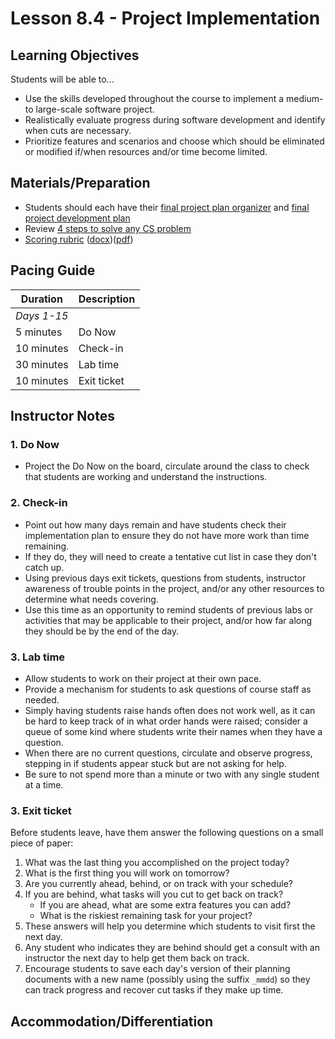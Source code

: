 # Lesson 8.4 - Project Implementation

## Learning Objectives

Students will be able to...

* Use the skills developed throughout the course to implement a medium- to large-scale software project.
* Realistically evaluate progress during software development and identify when cuts are necessary.
* Prioritize features and scenarios and choose which should be eliminated or modified if/when resources and/or time become limited.

## Materials/Preparation

* Students should each have their [final project plan organizer][] and [final project development plan][]
* Review [4 steps to solve any CS problem][]
* [Scoring rubric](../rubric.md) ([docx](../rubric.docx))([pdf](../rubric.pdf))
  
## Pacing Guide

| Duration      | Description                                   |
| ------------- | --------------------------------------------- |
| _Days 1-15_   |                                               |
| 5 minutes     | Do Now |
| 10 minutes    | Check-in                                      |
| 30 minutes    | Lab time                                      |
| 10 minutes    | Exit ticket                                   |

## Instructor Notes

### 1. Do Now

* Project the Do Now on the board, circulate around the class to check that students are working and understand the instructions.

### 2. Check-in

* Point out how many days remain and have students check their implementation plan to ensure they do not have more work than time remaining.
* If they do, they will need to create a tentative cut list in case they don't catch up.
* Using previous days exit tickets, questions from students, instructor awareness of trouble points in the project, and/or any other resources to determine what needs covering.
* Use this time as an opportunity to remind students of previous labs or activities that may be applicable to their project, and/or how far along they should be by the end of the day.

### 3. Lab time

* Allow students to work on their project at their own pace.
* Provide a mechanism for students to ask questions of course staff as needed.
* Simply having students raise hands often does not work well, as it can be hard to keep track of in what order hands were raised; consider a queue of some kind where students write their names when they have a question.
* When there are no current questions, circulate and observe progress, stepping in if students appear stuck but are not asking for help.
* Be sure to not spend more than a minute or two with any single student at a time.

### 3.  Exit ticket

Before students leave, have them answer the following questions on a small piece of paper:

1. What was the last thing you accomplished on the project today?
2. What is the first thing you will work on tomorrow?
3. Are you currently ahead, behind, or on track with your schedule?
4. If you are behind, what tasks will you cut to get back on track?  
    * If you are ahead, what are some extra features you can add?
    * What is the riskiest remaining task for your project?
5. These answers will help you determine which students to visit first the next day.
6. Any student who indicates they are behind should get a consult with an instructor the next day to help get them back on track.
7. Encourage students to save each day's version of their planning documents with a new name (possibly using the suffix `_mmdd`) so they can track progress and recover cut tasks if they make up time.

## Accommodation/Differentiation

[final project plan organizer]: https://github.com/Areson/2nd-semester-introduction-to-computer-science/raw/master/units/8_unit/final_project_plan_organizer.docx

[final project development plan]: https://github.com/Areson/2nd-semester-introduction-to-computer-science/raw/master/units/8_unit/final_project_development_plan.docx

[4 Steps to Solve Any CS Problem]:https://github.com/Areson/2nd-semester-introduction-to-computer-science/raw/master/units/4%20Steps%20to%20Solve%20Any%20CS%20Problem.pdf
